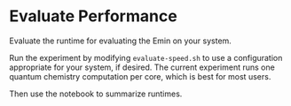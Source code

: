 # Evaluate Performance

Evaluate the runtime for evaluating the Emin on your system.

Run the experiment by modifying `evaluate-speed.sh` to use a configuration appropriate for your system, if desired.
The current experiment runs one quantum chemistry computation per core, which is best for most users.

Then use the notebook to summarize runtimes.